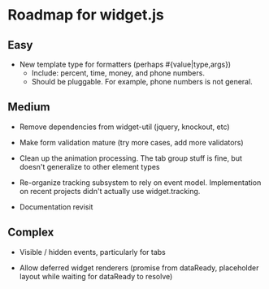 Roadmap for widget.js
===

Easy
--
* New template type for formatters (perhaps #{value|type,args})
  - Include: percent, time, money, and phone numbers.
  - Should be pluggable.  For example, phone numbers is not general.


Medium
--
* Remove dependencies from widget-util (jquery, knockout, etc)

* Make form validation mature  (try more cases, add more validators)

* Clean up the animation processing.  The tab group stuff is fine, but doesn't generalize to other element types

* Re-organize tracking subsystem to rely on event model.  Implementation on recent projects didn't actually use widget.tracking.

* Documentation revisit


Complex
--
* Visible / hidden events, particularly for tabs

* Allow deferred widget renderers (promise from dataReady, placeholder layout while waiting for dataReady to resolve)
